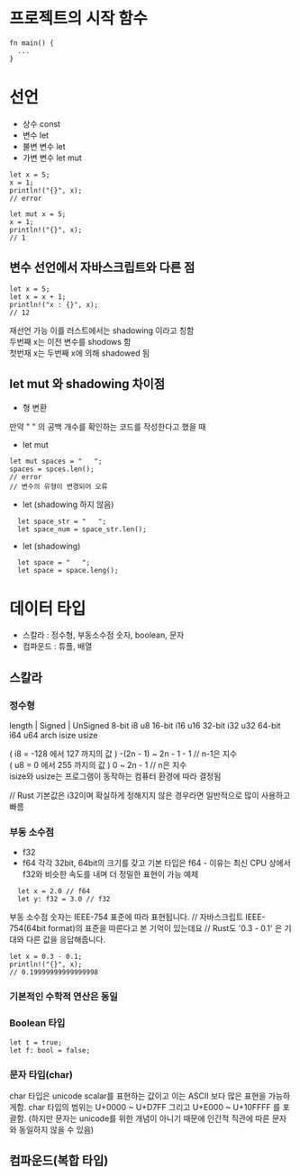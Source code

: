 # 프로젝트의 시작 함수
```
fn main() {
  ...
}
```

# 선언
  - 상수 const
  - 변수 let
  - 불변 변수 let
  - 가변 변수 let mut 

```
let x = 5;
x = 1;
println!("{}", x);
// error
```

```
let mut x = 5;
x = 1;
println!("{}", x);
// 1
```

## 변수 선언에서 자바스크립트와 다른 점
```
let x = 5;
let x = x + 1;
println!("x : {}", x);
// 12
```
재선언 가능 이를 러스트에서는 shadowing 이라고 칭함  
두번째 x는 이전 변수를 shodows 함  
첫번재 x는 두번째 x에 의해 shadowed 됨  

## let mut 와 shadowing 차이점
  - 형 변환

만약 "   " 의 공백 개수를 확인하는 코드를 작성한다고 했을 때
  - let mut
```
let mut spaces = "   ";
spaces = spces.len();
// error
// 변수의 유형이 변경되어 오류
```

  - let (shadowing 하지 않음)
```
  let space_str = "   ";
  let space_num = space_str.len();
```

  - let (shadowing)
```
  let space = "   ";
  let space = space.leng();
```

# 데이터 타입
  - 스칼라 : 정수형, 부동소수점 숫자, boolean, 문자
  - 컴파운드 : 튜플, 배열

## 스칼라
### 정수형
length       |       Signed       |      UnSigned
8-bit                i8                  u8
16-bit               i16                 u16
32-bit               i32                 u32
64-bit               i64                 u64
arch                 isize               usize

( i8 = -128 에서 127 까지의 값 ) -(2n - 1) ~ 2n - 1 - 1 // n-1은 지수  
( u8 = 0 에서 255 까지의 값 ) 0 ~ 2n - 1 // n은 지수  
isize와 usize는 프로그램이 동작하는 컴퓨터 환경에 따라 결정됨  

// Rust 기본값은 i32이며 확실하게 정해지지 않은 경우라면 일반적으로 많이 사용하고 빠름

### 부동 소수점
  - f32
  - f64
각각 32bit, 64bit의 크기를 갖고 기본 타입은 f64 - 이유는 최신 CPU 상에서 f32와 비슷한 속도를 내며 더 정밀한 표현이 가능
예제
```
  let x = 2.0 // f64
  let y: f32 = 3.0 // f32
```
부동 소수점 숫자는 IEEE-754 표준에 따라 표현됩니다.
// 자바스크립트 IEEE-754(64bit format)의 표준을 따른다고 본 기억이 있는데요
// Rust도 '0.3 - 0.1' 은 기대와 다른 값을 응답해줍니다.
```
let x = 0.3 - 0.1;
println!("{}", x);
// 0.19999999999999998
```

### 기본적인 수학적 연산은 동일

### Boolean 타입
```
let t = true;
let f: bool = false;
```

### 문자 타입(char)
char 타입은 unicode scalar를 표현하는 값이고 이는 ASCII 보다 많은 표현을 가능하게함.
char 타입의 범위는 U+0000 ~ U+D7FF 그리고 U+E000 ~ U+10FFFF 를 포괄함.
(하지만 문자는 unicode를 위한 개념이 아니기 때문에 인간적 직관에 따른 문자와 동일하지 않을 수 있음)

## 컴파운드(복합 타입)









